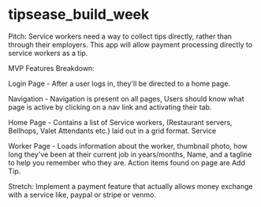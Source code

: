 # tipsease_build_week
Pitch: Service workers need a way to collect tips directly, rather than through their employers. This app will allow payment processing directly to service workers as a tip.


MVP Features Breakdown: 

Login Page - After a user logs in, they'll be directed to a home page. 

Navigation - Navigation is present on all pages, Users should know what page is active by clicking on a nav link and activating their tab. 

Home Page - Contains a list of Service workers, (Restaurant servers, Bellhops, Valet Attendants etc.) laid out in a grid format. Service 

Worker Page - Loads information about the worker, thumbnail photo, how long they've been at their current job in years/months, Name, and a tagline to help you remember who they are. Action items found on page are Add Tip.  

Stretch: Implement a payment feature that actually allows money exchange with a service like, paypal or stripe or venmo.
